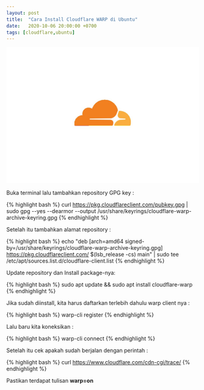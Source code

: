```yaml
---
layout: post
title:  "Cara Install Cloudflare WARP di Ubuntu"
date:   2020-10-06 20:00:00 +0700
tags: [cloudflare,ubuntu]
---
```


<img src="/assets/images/cloudflare.jpg" />

Buka terminal lalu tambahkan repository GPG key :

{% highlight bash %}
curl https://pkg.cloudflareclient.com/pubkey.gpg | sudo gpg --yes --dearmor --output /usr/share/keyrings/cloudflare-warp-archive-keyring.gpg
{% endhighlight %}

Setelah itu tambahkan alamat repository :

{% highlight bash %}
echo "deb [arch=amd64 signed-by=/usr/share/keyrings/cloudflare-warp-archive-keyring.gpg] https://pkg.cloudflareclient.com/ $(lsb_release -cs) main" | sudo tee /etc/apt/sources.list.d/cloudflare-client.list
{% endhighlight %}

Update repository dan Install package-nya:

{% highlight bash %}
sudo apt update && sudo apt install cloudflare-warp
{% endhighlight %}

Jika sudah diinstall, kita harus daftarkan terlebih dahulu warp client nya :

{% highlight bash %}
warp-cli register
{% endhighlight %}

Lalu baru kita koneksikan :

{% highlight bash %}
warp-cli connect
{% endhighlight %}

Setelah itu cek apakah sudah berjalan dengan perintah :

{% highlight bash %}
curl https://www.cloudflare.com/cdn-cgi/trace/
{% endhighlight %}

Pastikan terdapat tulisan **warp=on**